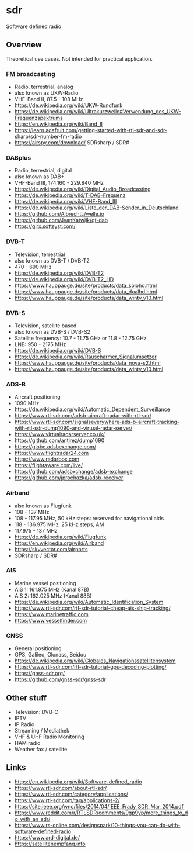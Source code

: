 # sdr
Software defined radio

## Overview
Theoretical use cases. Not intended for practical application.

### FM broadcasting
- Radio, terrestrial, analog
- also known as UKW-Radio
- VHF-Band II, 87.5 - 108 MHz
- https://de.wikipedia.org/wiki/UKW-Rundfunk
- https://de.wikipedia.org/wiki/Ultrakurzwelle#Verwendung_des_UKW-Frequenzspektrums
- https://en.wikipedia.org/wiki/Band_II
- https://learn.adafruit.com/getting-started-with-rtl-sdr-and-sdr-sharp/sdr-number-fm-radio
- https://airspy.com/download/ SDRsharp / SDR#

### DABplus
- Radio, terrestrial, digital
- also known as DAB+
- VHF-Band III, 174.160 - 229.840 MHz
- https://de.wikipedia.org/wiki/Digital_Audio_Broadcasting
- https://de.wikipedia.org/wiki/T-DAB-Frequenz
- https://de.wikipedia.org/wiki/VHF-Band_III
- https://de.wikipedia.org/wiki/Liste_der_DAB-Sender_in_Deutschland
- https://github.com/AlbrechtL/welle.io
- https://github.com/JvanKatwijk/qt-dab
- https://qirx.softsyst.com/

### DVB-T
- Television, terrestrial
- also known as DVB-T / DVB-T2
-  470 - 690 MHz
- https://de.wikipedia.org/wiki/DVB-T2
- https://de.wikipedia.org/wiki/DVB-T2_HD
- https://www.hauppauge.de/site/products/data_solohd.html
- https://www.hauppauge.de/site/products/data_dualhd.html
- https://www.hauppauge.de/site/products/data_wintv_v10.html

### DVB-S
- Television, satellite based
- also known as DVB-S / DVB-S2
- Satellite frequency: 10.7 - 11.75 GHz or 11.8 - 12.75 GHz
- LNB: 950 - 2175 MHz
- https://de.wikipedia.org/wiki/DVB-S
- https://de.wikipedia.org/wiki/Rauscharmer_Signalumsetzer
- https://www.hauppauge.de/site/products/data_nova-s2.html
- https://www.hauppauge.de/site/products/data_wintv_v10.html

### ADS-B
- Aircraft positioning
- 1090 MHz
- https://de.wikipedia.org/wiki/Automatic_Dependent_Surveillance
- https://www.rtl-sdr.com/adsb-aircraft-radar-with-rtl-sdr/
- https://www.rtl-sdr.com/signalseverywhere-ads-b-aircraft-tracking-with-rtl-sdr-dump1090-and-virtual-radar-server/
- https://www.virtualradarserver.co.uk/
- https://github.com/antirez/dump1090
- https://globe.adsbexchange.com/
- https://www.flightradar24.com
- https://www.radarbox.com
- https://flightaware.com/live/
- https://github.com/adsbxchange/adsb-exchange
- https://github.com/jprochazka/adsb-receiver

### Airband
- also known as Flugfunk
- 108 - 137 MHz
- 108 - 117.95 MHz, 50 kHz steps: reserved for navigational aids
- 118 - 136.975 MHz, 25 kHz steps, AM
- 117.975 - 137 MHz
- https://de.wikipedia.org/wiki/Flugfunk
- https://en.wikipedia.org/wiki/Airband
- https://skyvector.com/airports
- SDRsharp / SDR#

### AIS
- Marine vessel positioning
- AIS 1: 161.975 MHz (Kanal 87B)
- AIS 2: 162.025 MHz (Kanal 88B)
- https://de.wikipedia.org/wiki/Automatic_Identification_System
- https://www.rtl-sdr.com/rtl-sdr-tutorial-cheap-ais-ship-tracking/
- https://www.marinetraffic.com
- https://www.vesselfinder.com

### GNSS
- General positioning
- GPS, Galileo, Glonass, Beidou
- https://de.wikipedia.org/wiki/Globales_Navigationssatellitensystem
- https://www.rtl-sdr.com/rtl-sdr-tutorial-gps-decoding-plotting/
- https://gnss-sdr.org/
- https://github.com/gnss-sdr/gnss-sdr

## Other stuff
- Television: DVB-C
- IPTV
- IP Radio
- Streaming / Mediathek
- VHF & UHF Radio Monitoring
- HAM radio
- Weather fax / satellite

## Links
- https://en.wikipedia.org/wiki/Software-defined_radio
- https://www.rtl-sdr.com/about-rtl-sdr/
- https://www.rtl-sdr.com/category/applications/
- https://www.rtl-sdr.com/tag/applications-2/
- https://site.ieee.org/wnc/files/2014/04/IEEE_Frady_SDR_Mar_2014.pdf
- https://www.reddit.com/r/RTLSDR/comments/9gp9yp/more_things_to_do_with_an_sdr/
- https://www.rs-online.com/designspark/10-things-you-can-do-with-software-defined-radio
- https://www.ard-digital.de/
- https://satellitenempfang.info
